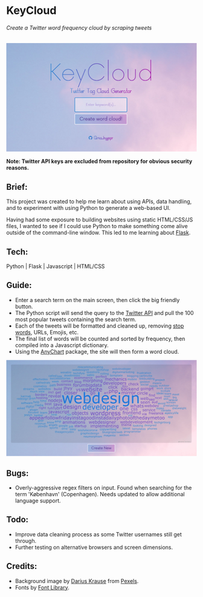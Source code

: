# KeyCloud
###### Create a Twitter word frequency cloud by scraping tweets

![Screenshot of main screen](/screenshot1.png)

**Note: Twitter API keys are excluded from repository for obvious security reasons.**

## Brief:
This project was created to help me learn about using APIs, data handling, and to experiment with using Python to generate a web-based UI.

Having had some exposure to building websites using static HTML/CSS/JS files, I wanted to see if I could use Python to make something come alive outside of the command-line window. This led to me learning about [Flask](https://www.palletsprojects.com/p/flask/).

## Tech:
Python | Flask | Javascript | HTML/CSS

## Guide:
- Enter a search term on the main screen, then click the big friendly button.
- The Python script will send the query to the [Twitter API](https://developer.twitter.com/en/docs) and pull the 100 most popular tweets containing the search term.
- Each of the tweets will be formatted and cleaned up, removing [stop words](https://en.wikipedia.org/wiki/Stop_words), URLs, Emojis, etc.
- The final list of words will be counted and sorted by frequency, then compiled into a Javascript dictionary.
- Using the [AnyChart](https://www.anychart.com/) package, the site will then form a word cloud.


![Screenshot formed word cloud for the term 'web design'](/screenshot2.png)

## Bugs:
- Overly-aggressive regex filters on input. Found when searching for the term 'København' (Copenhagen). Needs updated to allow additional language support.

## Todo:
- Improve data cleaning process as some Twitter usernames still get through.
- Further testing on alternative browsers and screen dimensions.

## Credits:
- Background image by [Darius Krause](https://www.pexels.com/@dariuskrs) from [Pexels](https://www.pexels.com).
- Fonts by [Font Library](https://fontlibrary.org).